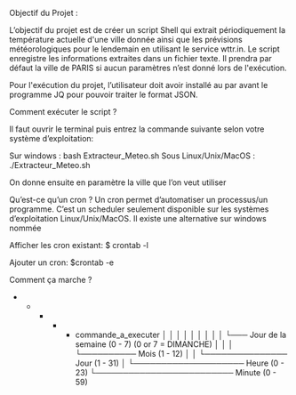 Objectif du Projet : 

L’objectif du projet est de créer un script Shell qui extrait périodiquement la température actuelle d'une ville donnée ainsi que les prévisions météorologiques pour le lendemain en utilisant le service wttr.in. 
Le script enregistre les informations extraites dans un fichier texte. 
Il prendra par défaut la ville de PARIS si aucun paramètres n’est donné lors de l'exécution.

Pour l'exécution du projet, l’utilisateur doit avoir installé au par avant le programme JQ pour pouvoir traiter le format JSON.


Comment exécuter le script ? 

Il faut ouvrir le terminal puis entrez la commande suivante selon votre système d’exploitation:

Sur windows : bash Extracteur_Meteo.sh
Sous Linux/Unix/MacOS : ./Extracteur_Meteo.sh

On donne ensuite en paramètre la ville que l’on veut utiliser 




Qu’est-ce qu’un cron ?
Un cron permet d’automatiser un processus/un programme. 
C’est un scheduler seulement disponible sur les systèmes d’exploitation Linux/Unix/MacOS.
Il existe une alternative sur windows nommée 




Afficher les cron existant:
$ crontab -l

Ajouter un cron:
$crontab -e

Comment ça marche ?
*    *    *    *    *  commande_a_executer
│    │    │    │    │
│    │    │    │    └─── Jour de la semaine (0 - 7) (0 or 7 = DIMANCHE)
│    │    │    └────────── Mois (1 - 12)
│    │    └─────────────── Jour (1 - 31)
│    └──────────────────── Heure (0 - 23)
└───────────────────────── Minute (0 - 59)





